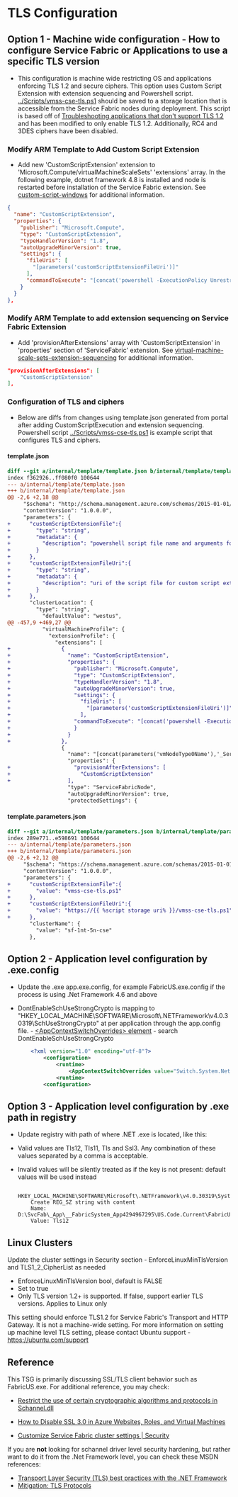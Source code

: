 # TLS Configuration

## Option 1 - Machine wide configuration - How to configure Service Fabric or Applications to use a specific TLS version

- This configuration is machine wide restricting OS and applications enforcing TLS 1.2 and secure ciphers. This option uses Custom Script Extension with extension sequencing and Powershell script. [../Scripts/vmss-cse-tls.ps1](../Scripts/vmss-cse-tls.ps1) should be saved to a storage location that is accessible from the Service Fabric nodes during deployment. This script is based off of [Troubleshooting applications that don't support TLS 1.2](https://learn.microsoft.com/en-us/azure/cloud-services/applications-dont-support-tls-1-2) and has been modified to only enable TLS 1.2. Additionally, RC4 and 3DES ciphers have been disabled.

### Modify ARM Template to Add Custom Script Extension

- Add new 'CustomScriptExtension' extension to 'Microsoft.Compute/virtualMachineScaleSets' 'extensions' array. In the following example, dotnet framework 4.8 is installed and node is restarted before installation of the Service Fabric extension. See [custom-script-windows](https://docs.microsoft.com/en-us/azure/virtual-machines/extensions/custom-script-windows) for additional information.

```json
{
  "name": "CustomScriptExtension",
  "properties": {
    "publisher": "Microsoft.Compute",
    "type": "CustomScriptExtension",
    "typeHandlerVersion": "1.8",
    "autoUpgradeMinorVersion": true,
    "settings": {
      "fileUris": [
        "[parameters('customScriptExtensionFileUri')]"
      ],
      "commandToExecute": "[concat('powershell -ExecutionPolicy Unrestricted -File .\\', parameters('customScriptExtensionFile'))]"
    }
  }
},
```

### Modify ARM Template to add extension sequencing on Service Fabric Extension

- Add 'provisionAfterExtensions' array with 'CustomScriptExtension' in 'properties' section of 'ServiceFabric' extension. See [virtual-machine-scale-sets-extension-sequencing](https://docs.microsoft.com/en-us/azure/virtual-machine-scale-sets/virtual-machine-scale-sets-extension-sequencing) for additional information.

```json
"provisionAfterExtensions": [
    "CustomScriptExtension"
],
```

### Configuration of TLS and ciphers

- Below are diffs from changes using template.json generated from portal after adding CustomScriptExecution and extension sequencing.
Powershell script [../Scripts/vmss-cse-tls.ps1](../Scripts/vmss-cse-tls.ps1) is example script that configures TLS and ciphers.

#### template.json

```diff
diff --git a/internal/template/template.json b/internal/template/template.json
index f362926..ff080f0 100644
--- a/internal/template/template.json
+++ b/internal/template/template.json
@@ -2,6 +2,18 @@
     "$schema": "http://schema.management.azure.com/schemas/2015-01-01/deploymentTemplate.json",
     "contentVersion": "1.0.0.0",
     "parameters": {
+      "customScriptExtensionFile":{
+        "type": "string",
+        "metadata": {
+          "description": "powershell script file name and arguments for custom script extension to execute"
+        }
+      },
+      "customScriptExtensionFileUri":{
+        "type": "string",
+        "metadata": {
+          "description": "uri of the script file for custom script extension to execute"
+        }
+      },
       "clusterLocation": {
         "type": "string",
           "defaultValue": "westus",
@@ -457,9 +469,27 @@
           "virtualMachineProfile": {
             "extensionProfile": {
               "extensions": [
+                {
+                  "name": "CustomScriptExtension",
+                  "properties": {
+                    "publisher": "Microsoft.Compute",
+                    "type": "CustomScriptExtension",
+                    "typeHandlerVersion": "1.8",
+                    "autoUpgradeMinorVersion": true,
+                    "settings": {
+                      "fileUris": [
+                        "[parameters('customScriptExtensionFileUri')]"
+                      ],
+                    "commandToExecute": "[concat('powershell -ExecutionPolicy Unrestricted -File .\\', parameters('customScriptExtensionFile'))]"
+                    }
+                  }
+                },
                 {
                   "name": "[concat(parameters('vmNodeType0Name'),'_ServiceFabricNode')]",
                   "properties": {
+                    "provisionAfterExtensions": [
+                      "CustomScriptExtension"
+                  ],
                   "type": "ServiceFabricNode",
                   "autoUpgradeMinorVersion": true,
                   "protectedSettings": {
```

#### template.parameters.json

```diff
diff --git a/internal/template/parameters.json b/internal/template/parameters.json
index 289e771..e598691 100644
--- a/internal/template/parameters.json
+++ b/internal/template/parameters.json
@@ -2,6 +2,12 @@
     "$schema": "https://schema.management.azure.com/schemas/2015-01-01/deploymentParameters.json#",
     "contentVersion": "1.0.0.0",
     "parameters": {
+      "customScriptExtensionFile":{
+        "value": "vmss-cse-tls.ps1"
+      },
+      "customScriptExtensionFileUri":{
+        "value": "https://{{ %script storage uri% }}/vmss-cse-tls.ps1"
+      },
       "clusterName": {
         "value": "sf-1nt-5n-cse"
       },
```

## Option 2 - Application level configuration by .exe.config
- Update the .exe app.exe.config, for example FabricUS.exe.config if the process is using .Net Framework 4.6 and above
- DontEnableSchUseStrongCrypto is mapping to "HKEY_LOCAL_MACHINE\\SOFTWARE\\Microsoft\\.NETFramework\\v4.0.30319\\SchUseStrongCrypto" at per application through the app.config file.
        - [&lt;AppContextSwitchOverrides&gt; element](https://docs.microsoft.com/en-us/dotnet/framework/configure-apps/file-schema/runtime/appcontextswitchoverrides-element)
        - search DontEnableSchUseStrongCrypto

    ```xml
        <?xml version="1.0" encoding="utf-8"?>
            <configuration>
                <runtime>
                    <AppContextSwitchOverrides value="Switch.System.Net.DontEnableSchUseStrongCrypto=false"/>
                <runtime>
            <configuration>
    ```

## Option 3 - Application level configuration by .exe path in registry
- Update registry with path of where .NET .exe is located, like this:
- Valid values are Tls12, Tls11, Tls and Ssl3. Any combination of these values separated by a comma is acceptable.
- Invalid values will be silently treated as if the key is not present: default values will be used instead

    ```
        HKEY_LOCAL_MACHINE\SOFTWARE\Microsoft\.NETFramework\v4.0.30319\System.Net.ServicePointManager.SecurityProtocol
        Create REG_SZ string with content
        Name: D:\SvcFab\_App\__FabricSystem_App4294967295\US.Code.Current\FabricUS.exe
        Value: Tls12
    ```

## Linux Clusters

Update the cluster settings in Security section - EnforceLinuxMinTlsVersion and TLS1_2_CipherList as needed

- EnforceLinuxMinTlsVersion	bool, default is FALSE
- Set to true
- Only TLS version 1.2+ is supported. If false, support earlier TLS versions. Applies to Linux only

This setting should enforce TLS1.2 for Service Fabric's Transport and HTTP Gateway. It is not a machine-wide setting. For more information on setting up machine level TLS setting, please contact Ubuntu support - https://ubuntu.com/support

## Reference 

This TSG is primarily discussing SSL/TLS client behavior such as FabricUS.exe. For additional reference, you may check:

- [Restrict the use of certain cryptographic algorithms and protocols in Schannel.dll](https://learn.microsoft.com/en-US/troubleshoot/windows-server/windows-security/restrict-cryptographic-algorithms-protocols-schannel)

- [How to Disable SSL 3.0 in Azure Websites, Roles, and Virtual Machines](https://azure.microsoft.com/en-us/blog/how-to-disable-ssl-3-0-in-azure-websites-roles-and-virtual-machines/)

- [Customize Service Fabric cluster settings | Security](https://docs.microsoft.com/en-us/azure/service-fabric/service-fabric-cluster-fabric-settings#security)

If you are **not** looking for schannel driver level security hardening,  but rather want to do it from the .Net Framework level, you can check these MSDN references:

- [Transport Layer Security (TLS) best practices with the .NET Framework](https://docs.microsoft.com/en-us/dotnet/framework/network-programming/tls)
- [Mitigation: TLS Protocols](https://docs.microsoft.com/en-us/dotnet/framework/migration-guide/mitigation-tls-protocols)
